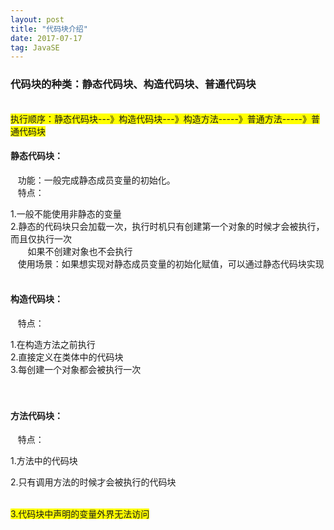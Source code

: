 ```yaml
---
layout: post
title: "代码块介绍"
date: 2017-07-17   
tag: JavaSE
---
```


### 代码块的种类：静态代码块、构造代码块、普通代码块<br>

<br>
<font style="background-color:Yellow">执行顺序：静态代码块---》构造代码块---》构造方法-----》普通方法-----》普通代码块</font><br>

#### 静态代码块：<br>

   功能：一般完成静态成员变量的初始化。<br>
   特点：

1.一般不能使用非静态的变量<br>
2.静态的代码块只会加载一次，执行时机只有创建第一个对象的时候才会被执行，而且仅执行一次<br>
&nbsp; &nbsp;&nbsp; &nbsp; 如果不创建对象也不会执行<br>
&nbsp; &nbsp;使用场景：如果想实现对静态成员变量的初始化赋值，可以通过静态代码块实现<br>
<br>

#### 构造代码块：<br>

   特点：

1.在构造方法之前执行<br>
2.直接定义在类体中的代码块<br>
3.每创建一个对象都会被执行一次<br>
<br>
<br>

#### 方法代码块：<br>

   特点：

1.方法中的代码块<br>

2.只有调用方法的时候才会被执行的代码块<br>
      <font style="background-color:Yellow">

3.代码块中声明的变量外界无法访问</font><br>
<br>